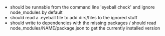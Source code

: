 - should be runnable from the command line 'eyeball check' and ignore node_modules by default
- should read a .eyeball file to add dirs/files to the ignored stuff
- should write to dependencies with the missing packages / should read node_modules/NAME/package.json to get the currently installed version